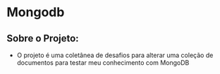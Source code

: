 # Mongodb

## Sobre o Projeto:
 * O projeto é uma coletânea de desafios para alterar uma coleção de documentos para testar meu conhecimento com MongoDB

 
